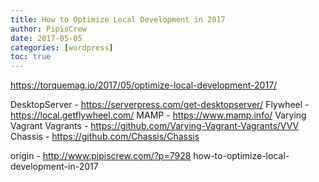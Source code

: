 ```yaml
---
title: How to Optimize Local Development in 2017
author: PipisCrew
date: 2017-05-05
categories: [wordpress]
toc: true
---
```


https://torquemag.io/2017/05/optimize-local-development-2017/

DesktopServer - https://serverpress.com/get-desktopserver/
Flywheel - https://local.getflywheel.com/ 
MAMP - https://www.mamp.info/
Varying Vagrant Vagrants - https://github.com/Varying-Vagrant-Vagrants/VVV
Chassis - https://github.com/Chassis/Chassis

origin - http://www.pipiscrew.com/?p=7928 how-to-optimize-local-development-in-2017